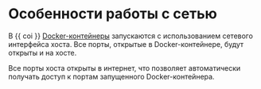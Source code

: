 # Особенности работы с сетью

В {{ coi }} [Docker-контейнеры](https://cloud.yandex.ru/blog/posts/2022/03/docker-containers) запускаются с использованием сетевого интерфейса хоста. Все порты, открытые в Docker-контейнере, будут открыты и на хосте.

Все порты хоста открыты в интернет, что позволяет автоматически получать доступ к портам запущенного Docker-контейнера.